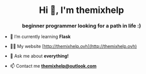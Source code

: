 <h1 align="center">Hi 👋, I'm themixhelp</h1>
<h3 align="center">beginner programmer looking for a path in life :)</h3>

- 🌱 I’m currently learning **Flask**

- 👨‍💻 My website [http://themixhelp.ovh](http://themixhelp.ovh)

- 💬 Ask me about **everything!**

- 📫 Contact me **themixhelp@outlook.com**

